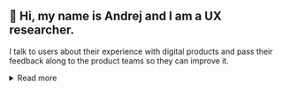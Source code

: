 <!---
Bio: UX researcher excited about Developer Experience – ♾ DevOps, ⚙️ Infrastructure, 🔮 Observability | ex-@GitLab
--->

## 👋 Hi, my name is Andrej and I am a UX researcher. 

I talk to users about their experience with digital products and pass their feedback along to the product teams so they can improve it.

<!-- I do interviews, surveys, usability tests and many more.  -->

<details>
  <summary>Read more</summary>

  ### About me
  - My background is in Computer Science and Sociology. This rather unusual combination turned out to be extremely useful at my work. 
  - I started my career in 2014 in a consultancy, then moved to a big corporate and later settled in the startup world. It has been more than 7 years since I started doing UX research and I still love it. Currently, I am excited about Developer Experience, especially IT operations. More details in my [CV](https://github.com/AndrejKiri/AndrejKiri/blob/ccfa33fc4baef82f32d1fd9278aa9ea44329faa0/CV.md).
  - I grew up in southern Slovakia. Now I live in the Czech Republic. With my wife, we have two little kids and an evil cat. When the kids fall asleep, I play Dota 2. Recently I realized that I love gardening.

  ### Trivia
  - In MBTI personality type I score between Advocate [INFJ-T](https://www.16personalities.com/infj-personality) and Architect [INTJ-T](https://www.16personalities.com/intj-personality) types. I can relate to both.
  - I can blind type in both latin and cyrilic
  - My Dota 2 MMR is 2k (means "rather bad")

  ### Contact
  Want to get in touch? Let's connect on [LinkedIn](https://www.linkedin.com/in/andrej-kiripolsk%C3%BD-22042843/)
  
</details>
